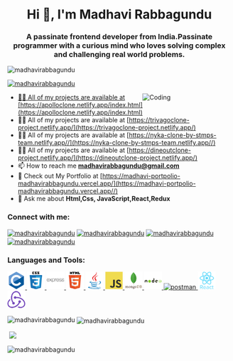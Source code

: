 <h1 align="center">Hi 👋, I'm Madhavi Rabbagundu</h1>
<h3 align="center" style=color:"red">A passinate frontend developer from India.Passinate programmer with a curious mind who loves solving complex and challenging real world problems.</h3>

 <p align="left"> <img src="https://komarev.com/ghpvc/?username=madhavirabbagundu&label=Profile%20views&color=0e75b6&style=flat" alt="madhavirabbagundu"/></p>
<p align="left"> <a href="https://github.com/ryo-ma/github-profile-trophy"><img src="https://github-profile-trophy.vercel.app/?username=madhavirabbagundu" alt="madhavirabbagundu"/></p>
<img align="right" alt="Coding" width="200" src = "https://cdn.dribbble.com/users/2646423/screenshots/5507196/computer.gif"/>

- 👨‍💻 All of my projects are available at [https://apolloclone.netlify.app/index.html](https://apolloclone.netlify.app/index.html)
- 👨‍💻 All of my projects are available at [https://trivagoclone-project.netlify.app/](https://trivagoclone-project.netlify.app/)
- 👨‍💻 All of my projects are available at [https://nyka-clone-by-stmps-team.netlify.app//](https://nyka-clone-by-stmps-team.netlify.app//)
- 👨‍💻 All of my projects are available at [https://dineoutclone-project.netlify.app/](https://dineoutclone-project.netlify.app/)
- 📫 How to reach me **madhavirabbagundu@gmail.com**
- 👤 Check out My Portfolio at [https://madhavi-portpolio-madhavirabbagundu.vercel.app/](https://madhavi-portpolio-madhavirabbagundu.vercel.app//)
- 💬 Ask me about **Html,Css, JavaScript,React,Redux**
<h3 align="left">Connect with me:</h3>
<p align="left">
<a href="https://www.linkedin.com/in/madhavi-rabbagundu-191225231/" target="blank"><img align="center" src="https://raw.githubusercontent.com/rahuldkjain/github-profile-readme-generator/master/src/images/icons/Social/linked-in-alt.svg" alt="madhavirabbagundu" height="30" width="40" /></a>   
<a href="mailto:madhavirabbagundu@gmail.com" title="madhavirabbagundu@gmail.com" target="blank"><img align="center" src="https://upload.wikimedia.org/wikipedia/commons/thumb/7/7e/Gmail_icon_%282020%29.svg/1280px-Gmail_icon_%282020%29.svg.png" alt="madhavirabbagundu" height="30" width="40" /></a>
<a href="https://wa.me/916366908401" target="blank"><img align="center" src="https://upload.wikimedia.org/wikipedia/commons/thumb/6/6b/WhatsApp.svg/512px-WhatsApp.svg.png" alt="madhavirabbagundu" height="40" width="50" /></a>
<a href="https://madhavi-portpolio-madhavirabbagundu.vercel.app/" target="blank"><img align="center" src="https://www.nicepng.com/png/full/154-1545276_portfolio-icon-circle.png" alt="madhavirabbagundu" height="30" width="40" /></a>
</p>   
 <h3 align="left">Languages and Tools:</h3>
<p align="left"> <a href="https://www.cprogramming.com/" target="_blank" rel="noreferrer"> <img src="https://raw.githubusercontent.com/devicons/devicon/master/icons/c/c-original.svg" alt="c" width="40" height="40"/> </a> <a href="https://www.w3schools.com/css/" target="_blank" rel="noreferrer"> <img src="https://raw.githubusercontent.com/devicons/devicon/master/icons/css3/css3-original-wordmark.svg" alt="css3" width="40" height="40"/> </a> <a href="https://expressjs.com" target="_blank" rel="noreferrer"> <img src="https://raw.githubusercontent.com/devicons/devicon/master/icons/express/express-original-wordmark.svg" alt="express" width="40" height="40"/> </a> <a href="https://www.w3.org/html/" target="_blank" rel="noreferrer"> <img src="https://raw.githubusercontent.com/devicons/devicon/master/icons/html5/html5-original-wordmark.svg" alt="html5" width="40" height="40"/> </a> <a href="https://www.java.com" target="_blank" rel="noreferrer"> <img src="https://raw.githubusercontent.com/devicons/devicon/master/icons/java/java-original.svg" alt="java" width="40" height="40"/> </a> <a href="https://developer.mozilla.org/en-US/docs/Web/JavaScript" target="_blank" rel="noreferrer"> <img src="https://raw.githubusercontent.com/devicons/devicon/master/icons/javascript/javascript-original.svg" alt="javascript" width="40" height="40"/> </a> <a href="https://www.mongodb.com/" target="_blank" rel="noreferrer"> <img src="https://raw.githubusercontent.com/devicons/devicon/master/icons/mongodb/mongodb-original-wordmark.svg" alt="mongodb" width="40" height="40"/> </a> <a href="https://nodejs.org" target="_blank" rel="noreferrer"> <img src="https://raw.githubusercontent.com/devicons/devicon/master/icons/nodejs/nodejs-original-wordmark.svg" alt="nodejs" width="40" height="40"/> </a> <a href="https://postman.com" target="_blank" rel="noreferrer"> <img src="https://www.vectorlogo.zone/logos/getpostman/getpostman-icon.svg" alt="postman" width="40" height="40"/> </a> <a href="https://reactjs.org/" target="_blank" rel="noreferrer"> <img src="https://raw.githubusercontent.com/devicons/devicon/master/icons/react/react-original-wordmark.svg" alt="react" width="40" height="40"/> </a> <a href="https://redux.js.org" target="_blank" rel="noreferrer"> <img src="https://raw.githubusercontent.com/devicons/devicon/master/icons/redux/redux-original.svg" alt="redux" width="40" height="40"/></a> </p>

<!-- <p><img align="left" src="https://github-readme-stats.vercel.app/api/top-langs?username=madhavirabbagundu&show_icons=true&locale=en&layout=compact" alt="madhavirabbagundu" /></p>-->
<p><img align="left" src="https://github-readme-stats.vercel.app/api/top-langs?username=madhavirabbagundu&show_icons=true&title_color=ffffff&icon_color=bb2acf&text_color=daf7dc&bg_color=151515" alt="madhavirabbagundu" /></p>
<p>&nbsp;<img align="center" src="https://github-readme-stats.vercel.app/api?username=madhavirabbagundu&show_icons=true&locale=en" alt="madhavirabbagundu" /></p>
<p>&nbsp;<img align="center" src = "https://github-readme-stats.vercel.app/api?username=madhavirabbagundu&&show_icons=true&title_color=ffffff&icon_color=bb2acf&text_color=daf7dc&bg_color=151515"/></p>

<p><img align="center" src="https://github-readme-streak-stats.herokuapp.com/?user=madhavirabbagundu&show_icons=true&title_color=pink&icon_color=bb2acf&text_color=daf7dc&bg_color=151515" alt="madhavirabbagundu" /></p>
<!-- <p><img align="left" src="https://github-readme-stats.vercel.app/api/top-langs?username=madhavirabbagundu&show_icons=true&locale=en&layout=compact" alt="madhavirabbagundu" /></p>-->
